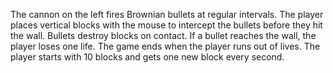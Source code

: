 The cannon on the left fires Brownian bullets at regular intervals. The player places vertical blocks with the mouse to intercept the bullets before they hit the wall. Bullets destroy blocks on contact. If a bullet reaches the wall, the player loses one life. The game ends when the player runs out of lives. The player starts with 10 blocks and gets one new block every second.

